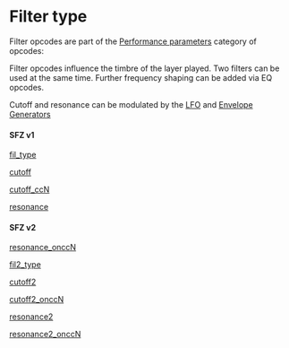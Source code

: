 ---
---
# Filter type

Filter opcodes are part of the [Performance parameters](/categories/performance_parameters)
category of opcodes:

Filter opcodes influence the timbre of the layer played. Two filters can be used
at the same time. Further frequency shaping can be added via EQ opcodes.

Cutoff and resonance can be modulated by the [LFO](/categories/lfo) and
[Envelope Generators](/categories/envelope_generators)

#### SFZ v1

[fil_type](/opcodes/fil_type)

[cutoff](/opcodes/cutoff)

[cutoff_ccN](/opcodes/cutoff_ccN)

[resonance](/opcodes/resonance)

#### SFZ v2

[resonance_onccN](/opcodes/resonance_onccN)

[fil2_type](/opcodes/fil2_type)

[cutoff2](/opcodes/cutoff2)

[cutoff2_onccN](/opcodes/cutoff2)

[resonance2](/opcodes/resonance2)

[resonance2_onccN](/opcodes/resonance2)
